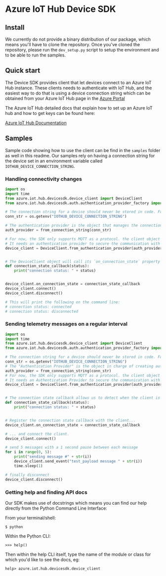 
Azure IoT Hub Device SDK
========================

## Install

We currently do not provide a binary distribution of our package, which means you'll have to clone the repository.
Once you've cloned the repository, please run the `dev_setup.py` script to setup the environment and to be able to run
the samples.

## Quick start

The Device SDK provides client that let devices connect to an Azure IoT Hub instance. These clients needs to authenticate with IoT Hub,
and the easiest way to do that is using a device connection string which can be obtained from your Azure IoT Hub page in the [Azure Portal](https://portal.azure.com)

The Azure IoT Hub detailed docs that explain how to set up an Azure IoT hub and how to get keys can be found here:

[Azure IoT Hub Documentation](https://docs.microsoft.com/en-us/azure/iot-hub/)

## Samples

Sample code showing how to use the client can be find in the `samples` folder as well in this readme.
Our samples rely on having a connection string for the device set in an environment variable called `IOTHUB_DEVICE_CONNECTION_STRING`.

### Handling connectivity changes
```python
import os
import time
from azure.iot.hub.devicesdk.device_client import DeviceClient
from azure.iot.hub.devicesdk.auth.authentication_provider_factory import from_connection_string

# The connection string for a device should never be stored in code. For the sake of simplicity we're using an environment variable here.
conn_str = os.getenv("IOTHUB_DEVICE_CONNECTION_STRING")

# The authentication provider is the object that manages the connection credentials for the client.
auth_provider = from_connection_string(conn_str)

# For now, the SDK only supports MQTT as a protocol. the client object is used to interact with your Azure IoT hub.
# It needs an authentication provider to secure the communication with the hub, using either tokens or x509 certificates
device_client = DeviceClient.from_authentication_provider(auth_provider, "mqtt")


# The DeviceClient object will call its `on_connection_state` property every time the state of the client connection changes.
def connection_state_callback(status):
    print("connection status: " + status)


device_client.on_connection_state = connection_state_callback
device_client.connect()
device_client.disconnect()

# This will print the following on the command line:
# connection status: connected
# connection status: disconnected
```

### Sending telemetry messages on a regular interval
```python
import os
import time
from azure.iot.hub.devicesdk.device_client import DeviceClient
from azure.iot.hub.devicesdk.auth.authentication_provider_factory import from_connection_string

# The connection string for a device should never be stored in code. For the sake of simplicity we're using an environment variable here.
conn_str = os.getenv("IOTHUB_DEVICE_CONNECTION_STRING")
# The "Authentication Provider" is the object in charge of creating authentication "tokens" for the device client.
auth_provider = from_connection_string(conn_str)
# For now, the SDK only supports MQTT as a protocol. the client object is used to interact with your Azure IoT hub.
# It needs an Authentication Provider to secure the communication with the hub, using either tokens or x509 certificates
device_client = DeviceClient.from_authentication_provider(auth_provider, "mqtt")


# The connection state callback allows us to detect when the client is connected and disconnected:
def connection_state_callback(status):
    print("connection status: " + status)


# Register the connection state callback with the client...
device_client.on_connection_state = connection_state_callback

# ... and connect the client.
device_client.connect()

# send 5 messages with a 1 second pause between each message
for i in range(0, 5):
    print("sending message #" + str(i))
    device_client.send_event("test_payload message " + str(i))
    time.sleep(1)

# finally disconnect
device_client.disconnect()
```

### Getting help and finding API docs

Our SDK makes use of docstrings which means you can find our help directly from the Python Command Line Interface:

From your terminal/shell:
```
$ python
```

Within the Python CLI:
```
>>> help()
```

Then within the help CLI itself, type the name of the module or class for which you'd like to see the docs, eg:
```
help> azure.iot.hub.devicesdk.device_client
```
